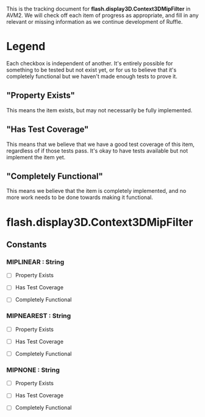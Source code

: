 This is the tracking document for **flash.display3D.Context3DMipFilter** in AVM2. We will check off each item of progress as appropriate, and fill in any relevant or missing information as we continue development of Ruffle.
# Legend

Each checkbox is independent of another. It's entirely possible for something to be tested but not exist yet, or for us to believe that it's completely functional but we haven't made enough tests to prove it.
## "Property Exists"

This means the item exists, but may not necessarily be fully implemented.
## "Has Test Coverage"

This means that we believe that we have a good test coverage of this item, regardless of if those tests pass. It's okay to have tests available but not implement the item yet.
## "Completely Functional"

This means we believe that the item is completely implemented, and no more work needs to be done towards making it functional.
# flash.display3D.Context3DMipFilter
## Constants
### MIPLINEAR : String

* [ ] Property Exists

* [ ] Has Test Coverage

* [ ] Completely Functional


### MIPNEAREST : String

* [ ] Property Exists

* [ ] Has Test Coverage

* [ ] Completely Functional


### MIPNONE : String

* [ ] Property Exists

* [ ] Has Test Coverage

* [ ] Completely Functional